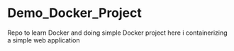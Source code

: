# Demo_Docker_Project
Repo to learn Docker and doing simple Docker project here i containerizing a  simple web application
